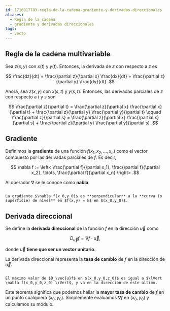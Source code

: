 ```yaml
---
id: 1716917783-regla-de-la-cadena-gradiente-y-derivadas-direccionales
aliases:
  - Regla de la cadena
  - gradiente y derivadas direccionales
tags:
  - vecto
---
```


## Regla de la cadena multivariable

Sea $z(x,y)$ con $x(t)$ y $y(t)$. Entonces, la derivada de $z$ con respecto a $z$ es

$$
\frac{dz}{dt} = \frac{\partial z}{\partial x} \frac{dx}{dt} + \frac{\partial z}{\partial y} \frac{dy}{dt}
.$$

Ahora, sea $z(x,y)$ con $x(s,t)$ y $y(s,t)$. Entonces, las derivadas parciales de $z$ con respecto a $t$ y $s$ son

$$
\frac{\partial z}{\partial t} = \frac{\partial z}{\partial x} \frac{\partial x}{\partial t} + \frac{\partial z}{\partial y} \frac{\partial y}{\partial t}  \qquad \frac{\partial z}{\partial s} = \frac{\partial z}{\partial x} \frac{\partial x}{\partial s} + \frac{\partial z}{\partial y} \frac{\partial y}{\partial s} 
.$$

## Gradiente

Definimos la **gradiente** de una función $f(x_1,x_2,\ldots,x_n)$ como el vector compuesto por las derivadas parciales de $f$. Es decir,

$$
\nabla f := \left< \frac{\partial f}{\partial x_1}, \frac{\partial f}{\partial x_2}, \ldots, \frac{\partial f}{\partial x_n} \right> 
.$$

Al operador $\nabla$ se le conoce como **nabla**.

```ad-theorem

La gradiente $\nabla f(x_0,y_0)$ es **perpendicular** a la **curva (o superficie) de nivel** en $f(x,y) = k$ en $(x_0,y_0)$.

```

## Derivada direccional

Se define la **derivada direccional** de la función $f$ en la dirección $\vec{u}$ como

$$
D_\vec{u} f = \nabla f \cdot \vec{u}
,$$

donde $\vec{u}$ **tiene que ser un vector unitario**.

La derivada direccional representa la **tasa de cambio** de $f$ en la dirección de $\vec{u}$.

```ad-theorem

El máximo valor de $D_\vec{u}f$ en $(x_0,y_0,z_0)$ es igual a $\lVert \nabla f(x_0,y_0,z_0) \rVert$, y va en la dirección de este último.

```

Este teorema significa que podemos hallar la **mayor tasa de cambio** de $f$ en un punto cualquiera $(x_0,y_0)$. Simplemente evaluamos $\nabla f$ en $(x_0,y_0)$ y calculamos su módulo.

